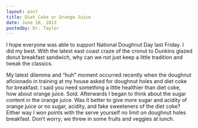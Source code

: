 ```yaml
---
layout: post
title: Diet Coke or Orange Juice
date: June 18, 2013
postedby: Dr. Taylor
---
```


I hope everyone was able to support National Doughnut Day last Friday.  I did my best.  With the latest east coast craze of the cronut to Dunkins glazed donut breakfast sandwich, why can we not just keep a little tradition and tweak the classics. 

My latest dilemma and “huh” moment occurred recently when the doughnut aficionado in training at my house asked for doughnut holes and diet coke for breakfast.  I said you need something a little healthier than diet coke, how about orange juice.  Sold.  Afterwards I began to think about the sugar content in the orange juice.  Was it better to give more sugar and acidity of orange juice or no sugar, acidity, and fake sweeteners of the diet coke?  Either way I won points with the serve yourself no limit on doughnut holes breakfast.  Don’t worry; we threw in some fruits and veggies at lunch.  